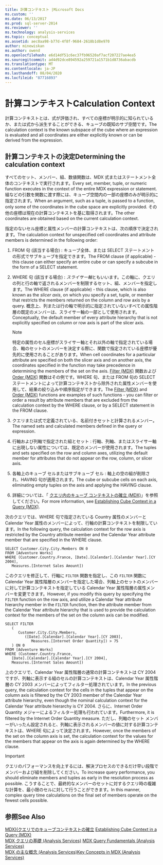```yaml
---
title: 計算コンテキスト |Microsoft Docs
ms.custom: ''
ms.date: 06/13/2017
ms.prod: sql-server-2014
ms.reviewer: ''
ms.technology: analysis-services
ms.topic: conceptual
ms.assetid: aec8aa98-b77d-4f8f-9684-2618b1d8e970
author: minewiskan
ms.author: owend
ms.openlocfilehash: e6d14df51c6ec37fb96520af7acf207227ae4ea5
ms.sourcegitcommit: ad4d92dce894592a259721a1571b1d8736abacdb
ms.translationtype: MT
ms.contentlocale: ja-JP
ms.lasthandoff: 08/04/2020
ms.locfileid: "87716893"
---
```

# <a name="calculation-context"></a><span data-ttu-id="77c1e-102">計算コンテキスト</span><span class="sxs-lookup"><span data-stu-id="77c1e-102">Calculation Context</span></span>
  <span data-ttu-id="77c1e-103">計算コンテキストとは、式が評価され、すべての座標が明示的に知られているか、または式から派生することができる、キューブの既知のサブ空間です。</span><span class="sxs-lookup"><span data-stu-id="77c1e-103">The calculation context is the known subspace of the cube where an expression is evaluated and all coordinates are either explicitly known or can be derived from the expression.</span></span>  
  
## <a name="determining-the-calculation-context"></a><span data-ttu-id="77c1e-104">計算コンテキストの決定</span><span class="sxs-lookup"><span data-stu-id="77c1e-104">Determining the calculation context</span></span>  
 <span data-ttu-id="77c1e-105">すべてのセット、メンバー、組、数値関数は、MDX 式またはステートメント全体のコンテキストで実行されます。</span><span class="sxs-lookup"><span data-stu-id="77c1e-105">Every set, member, tuple, or numeric function executes in the context of the entire MDX expression or statement.</span></span> <span data-ttu-id="77c1e-106">組などの引数を関数に渡す際には、キューブ空間内の一部の座標のみが明示的に指定されます。</span><span class="sxs-lookup"><span data-stu-id="77c1e-106">When an argument, such as a tuple, is passed to a function, only some of the coordinates in the cube space are explicitly provided.</span></span> <span data-ttu-id="77c1e-107">その他の座標は現在の計算コンテキストを基に取得されます。</span><span class="sxs-lookup"><span data-stu-id="77c1e-107">The other coordinates are obtained based on the current calculation context.</span></span>  
  
 <span data-ttu-id="77c1e-108">指定のないセル座標と属性メンバーの計算コンテキストは、次の順序で決定されます。</span><span class="sxs-lookup"><span data-stu-id="77c1e-108">The calculation context for unspecified cell coordinates and attribute members is determined in the following order:</span></span>  
  
1.  <span data-ttu-id="77c1e-109">FROM 句 (該当する場合) : キューブ全体、または SELECT ステートメントの形式でサブキューブを指定できます。</span><span class="sxs-lookup"><span data-stu-id="77c1e-109">The FROM clause (if applicable) - this clause can either specify an entire cube or can specify a subcube in the form of a SELECT statement.</span></span>  
  
2.  <span data-ttu-id="77c1e-110">WHERE 句 (該当する場合) : *スライサー軸*ともいいます。この軸に、クエリの列と行の軸で返されるメンバーを制限するセット、組、メンバーを指定します。</span><span class="sxs-lookup"><span data-stu-id="77c1e-110">The WHERE clause (if applicable) - this clause, which is also known as the *slicer axis*, on which you specify a set, tuple, or member that restricts the members returned on the column and row axis by a query.</span></span> <span data-ttu-id="77c1e-111">概念上、列または行の軸で明示的に指定されていないすべての属性階層の既定のメンバーは、スライサー軸の一部として使用されます。</span><span class="sxs-lookup"><span data-stu-id="77c1e-111">Conceptually, the default member of every attribute hierarchy that is not explicitly specified on column or row axis is part of the slicer axis.</span></span>  
  
    > [!NOTE]  
    >  <span data-ttu-id="77c1e-112">特定の属性のセル座標がスライサー軸とそれ以外の軸で指定されている場合、軸のセットのメンバーを決定する際に、関数で指定されている座標が優先的に使用されることがあります。</span><span class="sxs-lookup"><span data-stu-id="77c1e-112">When cell coordinates for a particular attribute are specified on both the slicer axis and on another axis, the coordinates specified in the function may take precedence in determining the members of the set on the axis.</span></span> <span data-ttu-id="77c1e-113">[Filter (MDX)](/sql/mdx/filter-mdx) 関数および [Order (MDX)](/sql/mdx/order-mdx) 関数はその例です。WHERE 句、または FROM 句の SELECT ステートメントによって計算コンテキストから除外された属性メンバーを使用して、結果の絞り込みや順序指定ができます。</span><span class="sxs-lookup"><span data-stu-id="77c1e-113">The [Filter (MDX)](/sql/mdx/filter-mdx) and [Order (MDX)](/sql/mdx/order-mdx) functions are examples of such functions - you can filter or order a result by attribute members that are excluded from the calculation context by the WHERE clause, or by a SELECT statement in the FROM clause.</span></span>  
  
3.  <span data-ttu-id="77c1e-114">クエリまたは式で定義されている、名前付きセットと計算されるメンバー。</span><span class="sxs-lookup"><span data-stu-id="77c1e-114">The named sets and calculated members defined in the query or expression.</span></span>  
  
4.  <span data-ttu-id="77c1e-115">行軸および列軸で指定された組とセット : 行軸、列軸、またはスライサー軸に出現しない属性については、既定のメンバーが使用されます。</span><span class="sxs-lookup"><span data-stu-id="77c1e-115">The tuples and sets specified on the row and column axes, utilizing the default member for attributes that do not appear on the row, column, or slicer axis.</span></span>  
  
5.  <span data-ttu-id="77c1e-116">各軸上のキューブ セルまたはサブキューブ セル : 軸上の空の組が削除され、HAVING 句が適用されます。</span><span class="sxs-lookup"><span data-stu-id="77c1e-116">The cube or subcube cells on each axis, eliminating empty tuples on the axis and applying the HAVING clause.</span></span>  
  
6.  <span data-ttu-id="77c1e-117">詳細については、「 [クエリ内のキューブ コンテキストの確立 &#40;MDX&#41;](establishing-cube-context-in-a-query-mdx.md)」を参照してください。</span><span class="sxs-lookup"><span data-stu-id="77c1e-117">For more information, see [Establishing Cube Context in a Query &#40;MDX&#41;](establishing-cube-context-in-a-query-mdx.md).</span></span>  
  
 <span data-ttu-id="77c1e-118">次のクエリでは、WHERE 句で指定されている Country 属性のメンバーと Calendar Year 属性のメンバーによって、行軸の計算コンテキストを制限しています。</span><span class="sxs-lookup"><span data-stu-id="77c1e-118">In the following query, the calculation context for the row axis is restricted by the Country attribute member and the Calendar Year attribute member that are specified in the WHERE clause.</span></span>  
  
```  
SELECT Customer.City.City.Members ON 0  
FROM [Adventure Works]  
WHERE (Customer.Country.France, [Date].[Calendar].[Calendar Year].[CY 2004],  
   Measures.[Internet Sales Amount])  
```  
  
 <span data-ttu-id="77c1e-119">このクエリを修正して、行軸に `FILTER` 関数を指定し、この `FILTER` 関数に Calendar Year 属性階層のメンバーを指定した場合、列軸上のセットのメンバーに対して計算コンテキストを指定している Calendar Year 属性階層の属性メンバーを変更できます。</span><span class="sxs-lookup"><span data-stu-id="77c1e-119">However, if you modify this query by specifying the `FILTER` function on the row axis, and utilize a Calendar Year attribute hierarchy member in the `FILTER` function, then the attribute member from the Calendar Year attribute hierarchy that is used to provide the calculation context for the members of the set on the column axis can be modified.</span></span>  
  
```  
SELECT FILTER  
   (  
      Customer.City.City.Members,   
         ([Date].[Calendar].[Calendar Year].[CY 2003],  
            Measures.[Internet Order Quantity]) > 75   
   ) ON 0  
FROM [Adventure Works]  
WHERE (Customer.Country.France,  
   [Date].[Calendar].[Calendar Year].[CY 2004],  
   Measures.[Internet Sales Amount])  
```  
  
 <span data-ttu-id="77c1e-120">上のクエリで、Calendar Year 属性階層の通常の計算コンテキストは CY 2004 ですが、列軸に表示する組のセルの計算コンテキストは、Calendar Year 属性階層の CY 2003 メンバーによってフィルター処理されています。</span><span class="sxs-lookup"><span data-stu-id="77c1e-120">In the previous query, the calculation context for the cells in the tuples that appear on the column axis is filtered by the CY 2003 member of the Calendar Year attribute hierarchy, even though the nominal calculation context for the Calendar Year attribute hierarchy is CY 2004.</span></span> <span data-ttu-id="77c1e-121">さらに、Internet Order Quantity メジャーによるフィルター処理も行われています。</span><span class="sxs-lookup"><span data-stu-id="77c1e-121">Furthermore, it is filtered by the Internet Order Quantity measure.</span></span> <span data-ttu-id="77c1e-122">ただし、列軸のセット メンバーがいったん設定されると、列軸に表示されるメンバーの値に対する計算コンテキストは、WHERE 句によって決定されます。</span><span class="sxs-lookup"><span data-stu-id="77c1e-122">However, once the members of the set on the column axis is set, the calculation context for the values for the members that appear on the axis is again determined by the WHERE clause.</span></span>  
  
> [!IMPORTANT]  
>  <span data-ttu-id="77c1e-123">クエリのパフォーマンスを向上するには、解決プロセスのできるだけ早い段階でメンバーおよび組を削除してください。</span><span class="sxs-lookup"><span data-stu-id="77c1e-123">To increase query performance, you should eliminate members and tuples as early in the resolution process as possible.</span></span> <span data-ttu-id="77c1e-124">こうすることで、最終的なメンバーのセットに対するクエリ時の複雑な計算を、最小限のセルに対して行うことができます。</span><span class="sxs-lookup"><span data-stu-id="77c1e-124">In this manner, complex query time calculations on the final set of members operate on the fewest cells possible.</span></span>  
  
## <a name="see-also"></a><span data-ttu-id="77c1e-125">参照</span><span class="sxs-lookup"><span data-stu-id="77c1e-125">See Also</span></span>  
 <span data-ttu-id="77c1e-126">[MDX&#41;&#40;クエリでのキューブコンテキストの確立](establishing-cube-context-in-a-query-mdx.md) </span><span class="sxs-lookup"><span data-stu-id="77c1e-126">[Establishing Cube Context in a Query &#40;MDX&#41;](establishing-cube-context-in-a-query-mdx.md) </span></span>  
 <span data-ttu-id="77c1e-127">[MDX クエリの基礎 &#40;Analysis Services&#41;](mdx-query-fundamentals-analysis-services.md) </span><span class="sxs-lookup"><span data-stu-id="77c1e-127">[MDX Query Fundamentals &#40;Analysis Services&#41;](mdx-query-fundamentals-analysis-services.md) </span></span>  
 [<span data-ttu-id="77c1e-128">MDX の主な概念 &#40;Analysis Services&#41;</span><span class="sxs-lookup"><span data-stu-id="77c1e-128">Key Concepts in MDX &#40;Analysis Services&#41;</span></span>](../key-concepts-in-mdx-analysis-services.md)  
  
  
